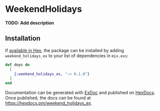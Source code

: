 # WeekendHolidays

**TODO: Add description**

## Installation

If [available in Hex](https://hex.pm/docs/publish), the package can be installed
by adding `weekend_holidays_ex` to your list of dependencies in `mix.exs`:

```elixir
def deps do
  [
    {:weekend_holidays_ex, "~> 0.1.0"}
  ]
end
```

Documentation can be generated with [ExDoc](https://github.com/elixir-lang/ex_doc)
and published on [HexDocs](https://hexdocs.pm). Once published, the docs can
be found at <https://hexdocs.pm/weekend_holidays_ex>.

